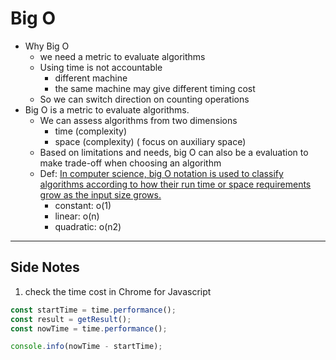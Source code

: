 # Big O

- Why Big O
  - we need a metric to evaluate algorithms
  - Using time is not accountable
    - different machine
    - the same machine may give different timing cost
  - So we can switch direction on counting operations
- Big O is a metric to evaluate algorithms.
  - We can assess algorithms from two dimensions
    - time (complexity)
    - space (complexity) ( focus on auxiliary space)
  - Based on limitations and needs, big O can also be a evaluation to make trade-off when choosing an algorithm
  - Def: [In computer science, big O notation is used to classify algorithms according to how their run time or space requirements grow as the input size grows.](https://en.wikipedia.org/wiki/Big_O_notation)
    - constant: o(1)
    - linear: o(n)
    - quadratic: o(n2)

---

## Side Notes

1. check the time cost in Chrome for Javascript

```javascript
const startTime = time.performance();
const result = getResult();
const nowTime = time.performance();

console.info(nowTime - startTime);
```
